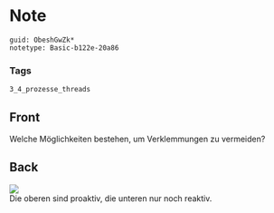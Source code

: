# Note
```
guid: ObeshGwZk*
notetype: Basic-b122e-20a86
```

### Tags
```
3_4_prozesse_threads
```

## Front
Welche Möglichkeiten bestehen, um Verklemmungen zu vermeiden?

## Back
<img src="paste-e5dfda1d02e3cb0861aff0593bd221af57253f4f.jpg">
<div>
  Die oberen sind proaktiv, die unteren nur noch reaktiv.
</div>
